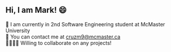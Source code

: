 ## Hi, I am Mark! :smile:

:school: I am currently in 2nd Software Engineering student at McMaster University  
:iphone: You can contact me at [cruzm9@mcmaster.ca](mailto:cruzm9@mcmaster.ca)  
:family_man_man_boy_boy: Willing to collaborate on any projects!
